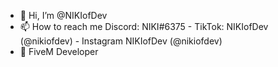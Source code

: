 - 👋 Hi, I’m @NIKIofDev 
- 📫 How to reach me Discord: NIKI#6375 - TikTok: NIKIofDev (@nikiofdev) - Instagram NIKIofDev (@nikiofdev)
- 👀 FiveM Developer

